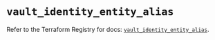 # `vault_identity_entity_alias`

Refer to the Terraform Registry for docs: [`vault_identity_entity_alias`](https://registry.terraform.io/providers/hashicorp/vault/4.5.0/docs/resources/identity_entity_alias).
